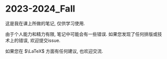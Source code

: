 # 2023-2024_Fall
这是我在课上所做的笔记, 仅供学习使用.

由于个人能力和精力有限, 笔记中可能会有一些错误. 如果您发现了任何排版或技术上的错误, 欢迎提交issue.

如果您在 $\LaTeX$ 方面有任何建议, 也欢迎交流.
